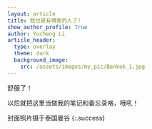 ```yaml
---
layout: article
title: 我也是有博客的人了!
show_author_profile: True
author: Yucheng Li
article_header:
  type: overlay
  theme: dark
  background_image:
    src: /assets/images/my_pic/Bankok_1.jpg
---
```


舒服了！

<!--more-->

以后就把这里当做我的笔记和备忘录咯，哦吼！

封面照片摄于泰国曼谷
{:.success}
